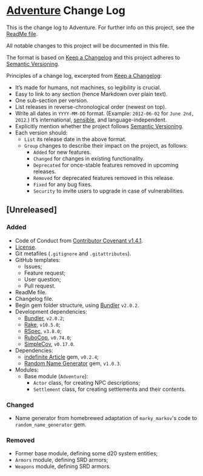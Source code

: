 # [Adventure](https://github.com/Nereare/Adventure) Change Log

This is the change log to Adventure. For further info on this project, see the [ReadMe file](README.md).

All notable changes to this project will be documented in this file.

The format is based on [Keep a Changelog](http://keepachangelog.com/) and this project adheres to [Semantic Versioning](http://semver.org/).

Principles of a change log, excerpted from [Keep a Changelog](http://keepachangelog.com/):

* It’s made for humans, not machines, so legibility is crucial.
* Easy to link to any section (hence Markdown over plain text).
* One sub-section per version.
* List releases in reverse-chronological order (newest on top).
* Write all dates in `YYYY-MM-DD` format. (Example: `2012-06-02` for `June 2nd, 2012`.) It’s international, [sensible](http://xkcd.com/1179/), and language-independent.
* Explicitly mention whether the project follows [Semantic Versioning](http://semver.org/).
* Each version should:
  * `List` its release date in the above format.
  * `Group` changes to describe their impact on the project, as follows:
    * `Added` for new features.
    * `Changed` for changes in existing functionality.
    * `Deprecated` for once-stable features removed in upcoming releases.
    * `Removed` for deprecated features removed in this release.
    * `Fixed` for any bug fixes.
    * `Security` to invite users to upgrade in case of vulnerabilities.

## [Unreleased]

### Added
* Code of Conduct from [Contributor Covenant v1.4.1](https://www.contributor-covenant.org/).
* [License](LICENSE.md).
* Git metafiles (`.gitignore` and `.gitattributes`).
* GitHub templates:
  - Issues;
  - Feature request;
  - User question;
  - Pull request.
* ReadMe file.
* Changelog file.
* Begin gem folder structure, using [Bundler](https://bundler.io/) `v2.0.2`.
* Development dependencies:
  - [Bundler](https://bundler.io/), `v2.0.2`;
  - [Rake](https://github.com/ruby/rake), `v10.5.0`;
  - [RSpec](https://rspec.info/), `v3.8.0`;
  - [RuboCop](https://github.com/rubocop-hq/rubocop), `v0.74.0`;
  - [SimpleCov](https://github.com/colszowka/simplecov), `v0.17.0`.
* Dependencies:
  - [indefinite Article](https://rubygems.org/gems/indefinite_article) gem, `v0.2.4`;
  - [Random Name Generator](https://rubygems.org/gems/random_name_generator) gem, `v1.0.3`.
* Modules:
  - Base module (`Adventure`):
    - `Actor` class, for creating NPC descriptions;
    - `Settlement` class, for creating settlements and their contents.

### Changed
* Name generator from homebrewed adaptation of `marky_markov`'s code to `random_name_generator` gem.

### Removed
* Former base module, defining some d20 system entities;
* `Armors` module, defining SRD armors;
* `Weapons` module, defining SRD armors.
